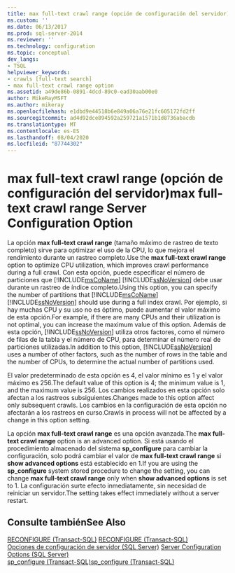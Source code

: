 ```yaml
---
title: max full-text crawl range (opción de configuración del servidor) | Microsoft Docs
ms.custom: ''
ms.date: 06/13/2017
ms.prod: sql-server-2014
ms.reviewer: ''
ms.technology: configuration
ms.topic: conceptual
dev_langs:
- TSQL
helpviewer_keywords:
- crawls [full-text search]
- max full-text crawl range option
ms.assetid: a49de86b-0891-4dcd-89c0-ead30aab00e0
author: MikeRayMSFT
ms.author: mikeray
ms.openlocfilehash: e1dbd9e44518b6e849a06a76e21fc605172fd2ff
ms.sourcegitcommit: ad4d92dce894592a259721a1571b1d8736abacdb
ms.translationtype: MT
ms.contentlocale: es-ES
ms.lasthandoff: 08/04/2020
ms.locfileid: "87744302"
---
```

# <a name="max-full-text-crawl-range-server-configuration-option"></a><span data-ttu-id="cb36b-102">max full-text crawl range (opción de configuración del servidor)</span><span class="sxs-lookup"><span data-stu-id="cb36b-102">max full-text crawl range Server Configuration Option</span></span>
  <span data-ttu-id="cb36b-103">La opción **max full-text crawl range** (tamaño máximo de rastreo de texto completo) sirve para optimizar el uso de la CPU, lo que mejora el rendimiento durante un rastreo completo.</span><span class="sxs-lookup"><span data-stu-id="cb36b-103">Use the **max full-text crawl range** option to optimize CPU utilization, which improves crawl performance during a full crawl.</span></span> <span data-ttu-id="cb36b-104">Con esta opción, puede especificar el número de particiones que [!INCLUDE[msCoName](../../includes/msconame-md.md)] [!INCLUDE[ssNoVersion](../../includes/ssnoversion-md.md)] debe usar durante un rastreo de índice completo.</span><span class="sxs-lookup"><span data-stu-id="cb36b-104">Using this option, you can specify the number of partitions that [!INCLUDE[msCoName](../../includes/msconame-md.md)] [!INCLUDE[ssNoVersion](../../includes/ssnoversion-md.md)] should use during a full index crawl.</span></span> <span data-ttu-id="cb36b-105">Por ejemplo, si hay muchas CPU y su uso no es óptimo, puede aumentar el valor máximo de esta opción.</span><span class="sxs-lookup"><span data-stu-id="cb36b-105">For example, if there are many CPUs and their utilization is not optimal, you can increase the maximum value of this option.</span></span> <span data-ttu-id="cb36b-106">Además de esta opción, [!INCLUDE[ssNoVersion](../../includes/ssnoversion-md.md)] utiliza otros factores, como el número de filas de la tabla y el número de CPU, para determinar el número real de particiones utilizadas.</span><span class="sxs-lookup"><span data-stu-id="cb36b-106">In addition to this option, [!INCLUDE[ssNoVersion](../../includes/ssnoversion-md.md)] uses a number of other factors, such as the number of rows in the table and the number of CPUs, to determine the actual number of partitions used.</span></span>  
  
 <span data-ttu-id="cb36b-107">El valor predeterminado de esta opción es 4, el valor mínimo es 1 y el valor máximo es 256.</span><span class="sxs-lookup"><span data-stu-id="cb36b-107">The default value of this option is 4; the minimum value is 1, and the maximum value is 256.</span></span> <span data-ttu-id="cb36b-108">Los cambios realizados en esta opción solo afectan a los rastreos subsiguientes.</span><span class="sxs-lookup"><span data-stu-id="cb36b-108">Changes made to this option affect only subsequent crawls.</span></span> <span data-ttu-id="cb36b-109">Los cambios en la configuración de esta opción no afectarán a los rastreos en curso.</span><span class="sxs-lookup"><span data-stu-id="cb36b-109">Crawls in process will not be affected by a change in this option setting.</span></span>  
  
 <span data-ttu-id="cb36b-110">La opción **max full-text crawl range** es una opción avanzada.</span><span class="sxs-lookup"><span data-stu-id="cb36b-110">The **max full-text crawl range** option is an advanced option.</span></span> <span data-ttu-id="cb36b-111">Si está usando el procedimiento almacenado del sistema **sp_configure** para cambiar la configuración, solo podrá cambiar el valor de **max full-text crawl range** si **show advanced options** está establecido en 1.</span><span class="sxs-lookup"><span data-stu-id="cb36b-111">If you are using the **sp_configure** system stored procedure to change the setting, you can change **max full-text crawl range** only when **show advanced options** is set to 1.</span></span> <span data-ttu-id="cb36b-112">La configuración surte efecto inmediatamente, sin necesidad de reiniciar un servidor.</span><span class="sxs-lookup"><span data-stu-id="cb36b-112">The setting takes effect immediately without a server restart.</span></span>  
  
## <a name="see-also"></a><span data-ttu-id="cb36b-113">Consulte también</span><span class="sxs-lookup"><span data-stu-id="cb36b-113">See Also</span></span>  
 <span data-ttu-id="cb36b-114">[RECONFIGURE &#40;Transact-SQL&#41;](/sql/t-sql/language-elements/reconfigure-transact-sql) </span><span class="sxs-lookup"><span data-stu-id="cb36b-114">[RECONFIGURE &#40;Transact-SQL&#41;](/sql/t-sql/language-elements/reconfigure-transact-sql) </span></span>  
 <span data-ttu-id="cb36b-115">[Opciones de configuración de servidor &#40;SQL Server&#41;](server-configuration-options-sql-server.md) </span><span class="sxs-lookup"><span data-stu-id="cb36b-115">[Server Configuration Options &#40;SQL Server&#41;](server-configuration-options-sql-server.md) </span></span>  
 [<span data-ttu-id="cb36b-116">sp_configure &#40;Transact-SQL&#41;</span><span class="sxs-lookup"><span data-stu-id="cb36b-116">sp_configure &#40;Transact-SQL&#41;</span></span>](/sql/relational-databases/system-stored-procedures/sp-configure-transact-sql)  
  
  
